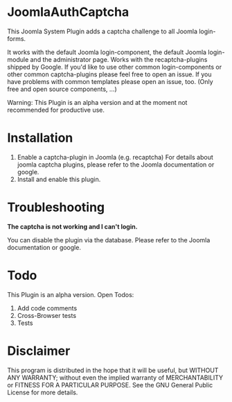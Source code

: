 # JoomlaAuthCaptcha
This Joomla System Plugin adds a captcha challenge to all Joomla login-forms.

It works with the default Joomla login-component, the default Joomla login-module and the administrator page. Works with the recaptcha-plugins shipped by Google.
If you'd like to use other common login-components or other common captcha-plugins please feel free to open an issue. If you have problems with common templates please open an issue, too. (Only free and open source components, ...)

Warning: This Plugin is an alpha version and at the moment not recommended for productive use.

# Installation

1. Enable a captcha-plugin in Joomla (e.g. recaptcha)
   For details about joomla captcha plugins, please refer to the Joomla documentation or google.
2. Install and enable this plugin.

# Troubleshooting

**The captcha is not working and I can't login.**

You can disable the plugin via the database. Please refer to the Joomla documentation or google.

# Todo
This Plugin is an alpha version. Open Todos:

1. Add code comments
2. Cross-Browser tests
3. Tests

# Disclaimer
This program is distributed in the hope that it will be useful, but WITHOUT ANY WARRANTY; without even the implied warranty of MERCHANTABILITY or FITNESS FOR A PARTICULAR PURPOSE. See the GNU General Public License for more details.

